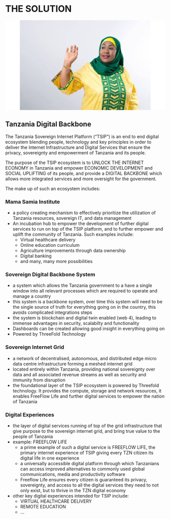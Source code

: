 # THE SOLUTION

![](img/mama_samia.png)  

## Tanzania Digital Backbone

The Tanzania Sovereign Internet Platform (“TSIP”) is an end to end digital ecosystem blending people, technology and key principles in order to deliver the Internet Infrastructure and Digital Services that ensure the privacy, sovereignty and empowerment of Tanzania and its people. 

The purpose of the TSIP ecosystem is to UNLOCK THE INTERNET ECONOMY in Tanzania and empower ECONOMIC DEVELOPMENT and SOCIAL UPLIFTING of its people, and provide a DIGITAL BACKBONE which allows more integrated services and more oversight for the government.

The make up of such an ecosystem includes:

### Mama Samia Institute

* a policy creating mechanism to effectively prioritize the utilization of Tanzania resources, sovereign IT, and data management
* An incubation hub to empower the development of further digital services to run on top of the TSIP platform, and to further empower and uplift the community of Tanzania.  Such examples include:
    * Virtual healthcare delivery
    * Online education curriculum
    * Agriculture improvements through data ownership
    * Digital banking
    * and many, many more possibilities


### Sovereign Digital Backbone System 

* a system which allows the Tanzania government to a have a single window into all relevant processes which are required to operate and manage a country
* this system is a backbone system, over time this system will need to be the single source of truth for everything going on in the country, this avoids complicated integrations steps
* the system is blockchain and digital twin enabled (web 4), leading to immense advantages in security, scalabilty and functionality
* Dashboards can be created allowing good insight in everything going on
* Powered by ThreeFold Technology

### Sovereign Internet Grid 

* a network of decentralised, autonomous, and distributed edge micro data centre infrastructure forming a meshed internet grid
* located entirely within Tanzania, providing national sovereignty over data and all associated revenue streams as well as security and immunity from disruption
* the foundational layer of the TSIP ecosystem is powered by Threefold technology. It provides the compute, storage and network resources, it enables FreeFlow Life and further digital services to empower the nation of Tanzania

### Digital Experiences

* the layer of digital services running of top of the grid infrastructure that give purpose to the sovereign internet grid, and bring true value to the people of Tanzania
* example: FREEFLOW LIFE
  * a prime example of such a digital service is FREEFLOW LIFE, the primary internet experience of TSIP giving every TZN citizen its digital life in one experience 
  * a universally accessible digital platform through which Tanzanians can access improved alternatives to commonly used global communications, media and productivity software
  * Freeflow Life ensures every citizen is guaranteed its privacy, sovereignty, and access to all the digital services they need to not only exist, but to thrive in the TZN digital economy 
* other key digital experiences intended for TSIP include:
  * VIRTUAL HEALTHCARE DELIVERY 
  * REMOTE EDUCATION 
  * ...
